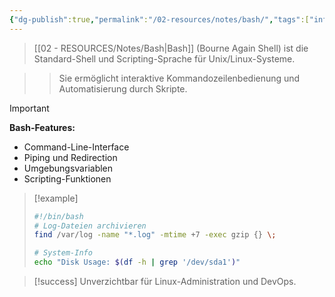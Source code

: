 ```yaml
---
{"dg-publish":true,"permalink":"/02-resources/notes/bash/","tags":["informatik/code/bash"],"noteIcon":"","updated":"2025-09-19T12:07:12.386+02:00"}
---
```



>[[02 - RESOURCES/Notes/Bash\|Bash]] (Bourne Again Shell) ist die Standard-Shell und Scripting-Sprache für Unix/Linux-Systeme.

>>Sie ermöglicht interaktive Kommandozeilenbedienung und Automatisierung durch Skripte.

>[!important] 
>**Bash-Features:**
>- Command-Line-Interface
>- Piping und Redirection
>- Umgebungsvariablen
>- Scripting-Funktionen

>[!example] 
>```bash
>#!/bin/bash
># Log-Dateien archivieren
>find /var/log -name "*.log" -mtime +7 -exec gzip {} \;
>
># System-Info
>echo "Disk Usage: $(df -h | grep '/dev/sda1')"
>```

>[!success] 
>Unverzichtbar für Linux-Administration und DevOps.